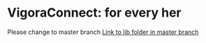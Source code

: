 # VigoraConnect: for every her
Please change to master branch 
[Link to lib folder in master branch]([https://github.com/your-username/your-repository/tree/master/lib](https://github.com/Its-alida/gdsc_2024/tree/master/lib)https://github.com/Its-alida/gdsc_2024/tree/master/lib)
